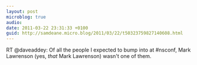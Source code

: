 ```yaml
---
layout: post
microblog: true
audio: 
date: 2011-03-22 23:31:33 +0100
guid: http://samdeane.micro.blog/2011/03/22/t50323759827140608.html
---
```

RT @daveaddey: Of all the people I expected to bump into at #nsconf, Mark Lawrenson (yes, *that* Mark Lawrenson) wasn't one of them.
